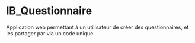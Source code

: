 # IB_Questionnaire
Application web permettant à un utilisateur de créer des questionnaires, et les partager par via un code unique.
